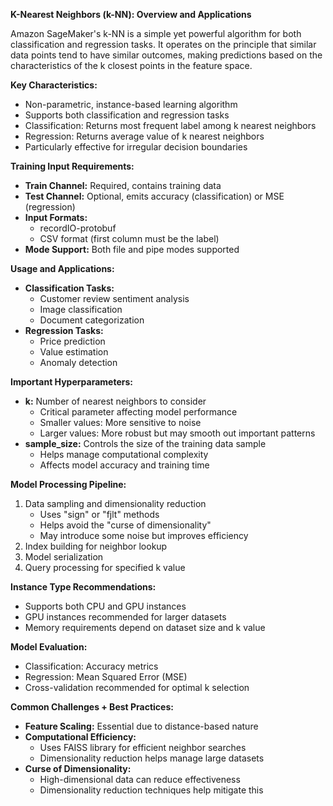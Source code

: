 **K-Nearest Neighbors (k-NN): Overview and Applications**

Amazon SageMaker's k-NN is a simple yet powerful algorithm for both classification and regression tasks. It operates on the principle that similar data points tend to have similar outcomes, making predictions based on the characteristics of the k closest points in the feature space.

**Key Characteristics:**

- Non-parametric, instance-based learning algorithm
- Supports both classification and regression tasks
- Classification: Returns most frequent label among k nearest neighbors
- Regression: Returns average value of k nearest neighbors
- Particularly effective for irregular decision boundaries

**Training Input Requirements:**

- **Train Channel:** Required, contains training data
- **Test Channel:** Optional, emits accuracy (classification) or MSE (regression)
- **Input Formats:**
  - recordIO-protobuf
  - CSV format (first column must be the label)
- **Mode Support:** Both file and pipe modes supported

**Usage and Applications:**

- **Classification Tasks:**
  - Customer review sentiment analysis
  - Image classification
  - Document categorization
- **Regression Tasks:**
  - Price prediction
  - Value estimation
  - Anomaly detection

**Important Hyperparameters:**

- **k:** Number of nearest neighbors to consider
  - Critical parameter affecting model performance
  - Smaller values: More sensitive to noise
  - Larger values: More robust but may smooth out important patterns
- **sample_size:** Controls the size of the training data sample
  - Helps manage computational complexity
  - Affects model accuracy and training time

**Model Processing Pipeline:**

1. Data sampling and dimensionality reduction
   - Uses "sign" or "fjlt" methods
   - Helps avoid the "curse of dimensionality"
   - May introduce some noise but improves efficiency
2. Index building for neighbor lookup
3. Model serialization
4. Query processing for specified k value

**Instance Type Recommendations:**

- Supports both CPU and GPU instances
- GPU instances recommended for larger datasets
- Memory requirements depend on dataset size and k value

**Model Evaluation:**

- Classification: Accuracy metrics
- Regression: Mean Squared Error (MSE)
- Cross-validation recommended for optimal k selection

**Common Challenges + Best Practices:**

- **Feature Scaling:** Essential due to distance-based nature
- **Computational Efficiency:**
  - Uses FAISS library for efficient neighbor searches
  - Dimensionality reduction helps manage large datasets
- **Curse of Dimensionality:**
  - High-dimensional data can reduce effectiveness
  - Dimensionality reduction techniques help mitigate this
